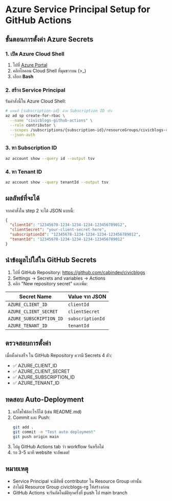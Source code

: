 # Azure Service Principal Setup for GitHub Actions

## ขั้นตอนการตั้งค่า Azure Secrets

### 1. เปิด Azure Cloud Shell
1. ไปที่ [Azure Portal](https://portal.azure.com)
2. คลิกไอคอน Cloud Shell ที่มุมขวาบน (>_)
3. เลือก **Bash**

### 2. สร้าง Service Principal
รันคำสั่งนี้ใน Azure Cloud Shell:

```bash
# แทนที่ {subscription-id} ด้วย Subscription ID จริง
az ad sp create-for-rbac \
  --name "civicblogs-github-actions" \
  --role contributor \
  --scopes /subscriptions/{subscription-id}/resourceGroups/civicblogs-rg \
  --json-auth
```

### 3. หา Subscription ID
```bash
az account show --query id --output tsv
```

### 4. หา Tenant ID  
```bash
az account show --query tenantId --output tsv
```

## ผลลัพธ์ที่จะได้

จากคำสั่งใน step 2 จะได้ JSON แบบนี้:
```json
{
  "clientId": "12345678-1234-1234-1234-123456789012",
  "clientSecret": "your-client-secret-here",
  "subscriptionId": "12345678-1234-1234-1234-123456789012", 
  "tenantId": "12345678-1234-1234-1234-123456789012"
}
```

## นำข้อมูลไปใส่ใน GitHub Secrets

1. ไปที่ GitHub Repository: https://github.com/cabindev/civicblogs
2. Settings → Secrets and variables → Actions
3. คลิก "New repository secret" และเพิ่ม:

| Secret Name | Value จาก JSON |
|------------|----------------|
| `AZURE_CLIENT_ID` | `clientId` |
| `AZURE_CLIENT_SECRET` | `clientSecret` |  
| `AZURE_SUBSCRIPTION_ID` | `subscriptionId` |
| `AZURE_TENANT_ID` | `tenantId` |

## ตรวจสอบการตั้งค่า

เมื่อตั้งค่าเสร็จ ใน GitHub Repository ควรมี Secrets 4 ตัว:
- ✅ AZURE_CLIENT_ID
- ✅ AZURE_CLIENT_SECRET  
- ✅ AZURE_SUBSCRIPTION_ID
- ✅ AZURE_TENANT_ID

## ทดสอบ Auto-Deployment

1. แก้ไขไฟล์อะไรก็ได้ (เช่น README.md)
2. Commit และ Push:
   ```bash
   git add .
   git commit -m "Test auto deployment"
   git push origin main
   ```
3. ไปดู GitHub Actions tab ว่า workflow รันหรือไม่
4. รอ 3-5 นาที website จะอัพเดต!

## หมายเหตุ

- Service Principal จะมีสิทธิ์ contributor ใน Resource Group เท่านั้น
- ถ้าไม่มี Resource Group civicblogs-rg ให้สร้างก่อน
- GitHub Actions จะรันอัตโนมัติทุกครั้งที่ push ไป main branch